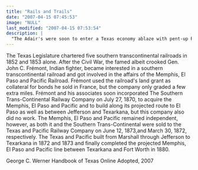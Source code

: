 ```yaml
---
title: "Rails and Trails"
date: "2007-04-15 07:45:53"
image: "NULL"
last_modified: "2007-04-15 07:53:54"
description: |
  "The Adair's were soon to enter a Texas economy ablaze with pent-up Railroad Frenzy, put on hold by the Civil War. Not only would this soon spell the end of buffalo and Indian lifeways, but, soon thereafter, would end the romantic open range and the great trail drives that had made Adair's partner, Charles Goodnight, duly famous."
---
```


The Texas Legislature chartered five southern transcontinental railroads in 1852 and 1853 alone. After the Civil War, the famed albeit crooked Gen. John C. Frémont, Indian fighter, became interested in a southern transcontinental railroad and got involved in the affairs of the Memphis, El Paso and Pacific Railroad. Frémont used the railroad's land grant as collateral for bonds he sold in France, but the company only graded a few extra miles. Frémont and his associates soon incorporated The Southern Trans-Continental Railway Company on July 27, 1870, to acquire the Memphis, El Paso and Pacific and to build along its projected route to El Paso as well as between Jefferson and Texarkana, but this company also did no work. The Memphis, El Paso and Pacific remained independent, however, as both it and the Southern Trans-Continental were sold to the Texas and Pacific Railway Company on June 12, 1873,and March 30, 1872, respectively. The Texas and Pacific built from Marshall through Jefferson to Texarkana in 1872 and 1873 and finally completed the projected Memphis, El Paso and Pacific line between Texarkana and Fort Worth in 1880. 

George C. Werner
Handbook of Texas Online
Adopted, 2007
